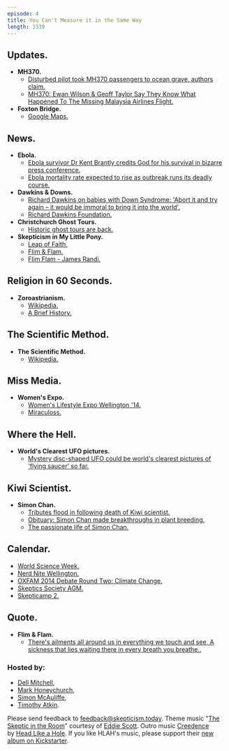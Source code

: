 ```yaml
---
episode: 4
title: You Can't Measure it in the Same Way
length: 3339
---
```


## Updates.

- **MH370.**
  - [Disturbed pilot took MH370 passengers to ocean grave, authors claim.](http://www.stuff.co.nz/world/asia/10340542/Disturbed-pilot-took-MH370-passengers-to-ocean-grave-authors-claim)
  - [MH370: Ewan Wilson & Geoff Taylor Say They Know What Happened To The Missing Malaysia Airlines Flight.](http://www.huffingtonpost.co.uk/2014/08/20/mh370-missing-malaysian-airlines-flight-ewan-wilson-geoff-taylor_n_5693887.html)
- **Foxton Bridge.**
  - [Google Maps.](https://www.google.co.nz/maps/place/Foxton/@-40.5091836,175.2782077,2049m/data=!3m1!1e3!4m2!3m1!1s0x6d405e8e39444d7f:0x500ef6143a2c490)

## News.

- **Ebola.**
  - [Ebola survivor Dr Kent Brantly credits God for his survival in bizarre press conference.](http://www.news.com.au/travel/travel-updates/ebola-survivor-dr-kent-brantly-credits-god-for-his-survival-in-bizarre-press-conference/story-fnizu4n5-1227032944635)
  - [Ebola mortality rate expected to rise as outbreak runs its deadly course.](http://www.foxnews.com/health/2014/08/06/ebola-mortality-rate-expected-to-rise-as-outbreak-runs-its-deadly-course/)
- **Dawkins & Downs.**
  - [Richard Dawkins on babies with Down Syndrome: 'Abort it and try again – it would be immoral to bring it into the world'.](http://www.independent.co.uk/news/people/richard-dawkins-on-babies-with-down-syndrome-abort-it-and-try-again-it-would-be-immoral-to-bring-it-into-the-world-9681549.html)
  - [Richard Dawkins Foundation.](https://richarddawkins.net/)
- **Christchurch Ghost Tours.**
  - [Historic ghost tours are back.](http://www.stuff.co.nz/the-press/news/10393219/Historic-ghost-tours-are-back)
- **Skepticism in My Little Pony.**
  - [Leap of Faith.](http://mlp.wikia.com/wiki/Leap_of_Faith)
  - [Flim & Flam.](http://mlp.wikia.com/wiki/Flim_and_Flam)
  - [Flim Flam - James Randi.](http://en.wikipedia.org/wiki/Flim-Flam!)

## Religion in 60 Seconds.

- **Zoroastrianism.**
  - [Wikipedia.](http://en.wikipedia.org/wiki/Zoroastrianism)
  - [A Brief History.](http://www.zoroastrianstories.org/find-out-more/zoroastrianism-brief-history)

## The Scientific Method.

- **The Scientific Method.**
  - [Wikipedia.](http://en.wikipedia.org/wiki/Scientific_method)

## Miss Media.

- **Women's Expo.**
  - [Women's Lifestyle Expo Wellington '14.](http://www.expos.co.nz/article/getExhibitorList.cgi?showID=996229&expoType=lifestyle)
  - [Miraculoss.](http://www.miraculoss.co.nz/)

## Where the Hell.

- **World's Clearest UFO pictures.**
  - [Mystery disc-shaped UFO could be world's clearest pictures of 'flying saucer' so far.](http://www.mirror.co.uk/news/weird-news/mystery-disc-shaped-ufo-could-worlds-4073524)

## Kiwi Scientist.

- **Simon Chan.**
  - [Tributes flood in following death of Kiwi scientist.](http://www.nzherald.co.nz/nz/news/article.cfm?c_id=1&objectid=10829940)
  - [Obituary: Simon Chan made breakthroughs in plant breeding.](http://www.news.ucdavis.edu/search/news_detail.lasso?id=10312)
  - [The passionate life of Simon Chan.](http://www.ncbi.nlm.nih.gov/pmc/articles/PMC3663099/)

## Calendar.

- [World Science Week.](http://www.royalsociety.org.nz/events/world-science-week-new-zealand/)
- [Nerd Nite Wellington.](http://wellington.nerdnite.com/2014/08/09/nerd-nite-24-lost-in-translational-neuroscience/)
- [OXFAM 2014 Debate Round Two: Climate Change.](http://www.victoria.ac.nz/events/2014/08/oxfam-2014-debate-round-two-climate-change)
- [Skeptics Society AGM.](https://www.facebook.com/events/833765919975662/)
- [Skepticamp 2.](http://skepticamp.skeptics.org.nz/)

## Quote.

- **Flim & Flam.**
  - [There's ailments all around us in everything we touch and see, A sickness that lies waiting there in every breath you breathe..](http://mlp.wikia.com/wiki/Transcripts/Leap_of_Faith)

### Hosted by:

- [Dell Mitchell](mailto:dell@skepticism.today),
- [Mark Honeychurch](mailto:mark@skepticism.today),
- [Simon McAuliffe](mailto:simon@skepticism.today),
- [Timothy Atkin](mailto:tim@skepticism.today).

Please send feedback to [feedback@skepticism.today](mailto:feedback@skepticism.today). Theme music "[The Skeptic in the Room](https://www.youtube.com/watch?v=OPs_j1EEplI)" courtesy of [Eddie Scott](http://theskepticintheroom.com/). Outro music [Creedence](https://www.youtube.com/watch?v=dC8KEPg71NU) by [Head Like a Hole](https://www.facebook.com/HeadLikeAHoleNZ). If you like HLAH's music, please support their [new album on Kickstarter](https://www.kickstarter.com/projects/1723997746/head-like-a-hole-new-album-2014).
